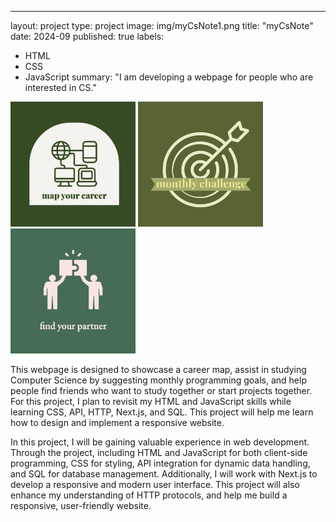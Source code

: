 ---
layout: project
type: project
image: img/myCsNote1.png
title: "myCsNote"
date: 2024-09
published: true
labels:
  - HTML
  - CSS
  - JavaScript
summary: "I am developing a webpage for people who are interested in CS."

<div class="text-center p-4">
  <img width="200px" src="../img/picture1.jpg" class="img-thumbnail" >
  <img width="200px" src="../img/picture2.jpg" class="img-thumbnail" >
  <img width="200px" src="../img/picture3.jpg" class="img-thumbnail" >
</div>

  This webpage is designed to showcase a career map, assist in studying Computer Science by suggesting monthly programming goals, and help people find friends who want to study together or start projects together. For this project, I plan to revisit my HTML and JavaScript skills while learning CSS, API, HTTP, Next.js, and SQL. This project will help me learn how to design and implement a responsive website.

  In this project, I will be gaining valuable experience in web development. Through the project, including HTML and JavaScript for both client-side programming, CSS for styling, API integration for dynamic data handling, and SQL for database management. Additionally, I will work with Next.js to develop a responsive and modern user interface. This project will also enhance my understanding of HTTP protocols, and help me build a responsive, user-friendly website.
